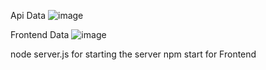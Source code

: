 Api Data
![image](https://github.com/Anmol546/MERN-Test-Repo/assets/91651130/077937bc-2651-42f8-8382-84ccf870ebeb)

Frontend Data
![image](https://github.com/Anmol546/MERN-Test-Repo/assets/91651130/6168b471-2cf2-483f-9470-6e5dd032b6a4)


node server.js for starting the server
npm start for Frontend
